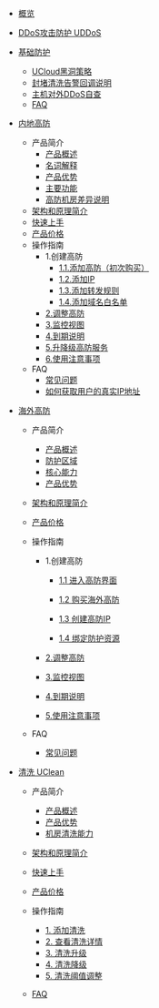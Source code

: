 
* [概览](/uantiddos/README)

* [DDoS攻击防护 UDDoS](/uantiddos/uantiddos)

* [基础防护](/uantiddos/usecurity/overview.md)
  
  * [UCloud黑洞策略](/uantiddos/usecurity/datacenter)
  * [封堵清洗告警回调说明](/uantiddos/usecurity/ddos_api)
  * [主机对外DDoS自查](/uantiddos/usecurity/check_ddos)
  * [FAQ](/uantiddos/usecurity/faq)

* [内地高防](/uantiddos/uads/overview)
  
  * 产品简介
    * [产品概述](/uantiddos/uads/concepts/overview)
    * [名词解释](/uantiddos/uads/concepts/term)
    * [产品优势](/uantiddos/uads/concepts/advantage)
    * [主要功能](/uantiddos/uads/concepts/function)
    * [高防机房差异说明](/uantiddos/uads/concepts/ipnumbers)
  * [架构和原理简介](/uantiddos/uads/architecture)
  * [快速上手](/uantiddos/uads/common)
  * [产品价格](uantiddos/uads/price/zaozhuang-price)
  * 操作指南
    * 1.创建高防
      * [1.1.添加高防（初次购买）](/uantiddos/uads/opintro/add)
      * [1.2.添加IP](/uantiddos/uads/opintro/addip)
      * [1.3.添加转发规则](/uantiddos/uads/opintro/addrules)
      * [1.4.添加域名白名单](/uantiddos/uads/opintro/adddomain)
    * [2.调整高防](/uantiddos/uads/opintro/upgrade)
    * [3.监控视图](/uantiddos/uads/opintro/dashboard)
    * [4.到期说明](/uantiddos/uads/opintro/invalid)
    * [5.升降级高防服务](/uantiddos/uads/price/upgrade)
    * [6.使用注意事项](/uantiddos/uads/warning)
  * FAQ
    * [常见问题](/uantiddos/uads/faq/game)
    * [如何获取用户的真实IP地址](/uantiddos/uads/faq/howtogetip)

* [海外高防](/uantiddos/uads-unlimited/overview.md)
  
  * 产品简介
    
    * [产品概述](/uantiddos/uads-unlimited/concepts/overview)
    * [防护区域](/uantiddos/uads-unlimited/concepts/ProtectedRegion)
    * [核心能力](/uantiddos/uads-unlimited/concepts/capability)
    * [产品优势](/uantiddos/uads-unlimited/concepts/advantages)
  
  * [架构和原理简介](/uantiddos/uads-unlimited/architecture)
  
  * [产品价格](/uantiddos/uads-unlimited/price/price)
  
  * 操作指南
    
    * 1.创建高防
      
      - [1.1 进入高防界面](/uantiddos/uads-unlimited/Configuration/Login)
      
      - [1.2 购买海外高防](/uantiddos/uads-unlimited/Configuration/buy)
      
      - [1.3 创建高防IP](/uantiddos/uads-unlimited/Configuration/CreateDDosIP)
      
      - [1.4 绑定防护资源](/uantiddos/uads-unlimited/Configuration/BindResource)
    
    * [2.调整高防](/uantiddos/uads-unlimited/Configuration/ModifyDDoS)
    
    * [3.监控视图](/uantiddos/uads-unlimited/Configuration/MonitoringView)
    
    * [4.到期说明](/uantiddos/uads-unlimited/Configuration/Expiry)
    
    * [5.使用注意事项](/uantiddos/uads-unlimited/Configuration/Notes)
  
  * FAQ
    
    * [常见问题](/uantiddos/uads-unlimited/Configuration/FAQ)

* [清洗 UClean](/uantiddos/uclean/overview.md)
  
  * 产品简介
    
    * [产品概述](/uantiddos/uclean/concepts/overview) 
    * [产品优势](/uantiddos/uclean/concepts/advantage)
    * [机房清洗能力](/uantiddos/uclean/concepts/protect)
  
  * [架构和原理简介](/uantiddos/uclean/architecture)
  
  * [快速上手](/uantiddos/uclean/common)   
  
  * [产品价格](/uantiddos/uclean/price)
  
  * 操作指南
    
    * [1. 添加清洗](/uantiddos/uclean/opintro/add)
    * [2. 查看清洗详情](/uantiddos/uclean/opintro/details)
    * [3. 清洗升级](/uantiddos/uclean/opintro/upgrade)
    * [4. 清洗降级](/uantiddos/uclean/opintro/degrade)
    * [5. 清洗阈值调整](/uantiddos/uclean/opintro/update)
  
  * [FAQ](/uantiddos/uclean/faq)
